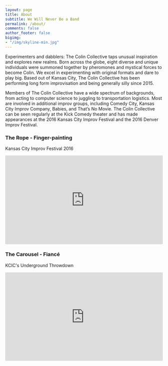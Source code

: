 ```yaml
---
layout: page
title: About
subtitle: We Will Never Be a Band
permalink: /about/
comments: false
author_footer: false
bigimg:
- "/img/skyline-min.jpg"
---
```

Experimenters and dabblers: The Colin Collective taps unusual inspiration and explores new realms. Born across the globe, eight diverse and unique individuals were summoned together by pheromones and mystical forces to become Colin. We excel in experimenting with original formats and dare to play big. Based out of Kansas City, The Colin Collective has been performing long form improvisation and being generally silly since 2015.

Members of The Colin Collective have a wide spectrum of backgrounds, from acting to computer science to juggling to transportation logistics. Most are involved in additional improv groups, including Comedy City, Kansas City Improv Company, Babies, and That’s No Movie. The Colin Collective can be seen regularly at the Kick Comedy theater and has made appearances at the 2016 Kansas City Improv Festival and the 2016 Denver Improv Festival.

### The Rope - Finger-painting
Kansas City Improv Festival 2016
<style>.embed-container { position: relative; padding-bottom: 56.25%; height: 0; overflow: hidden; max-width: 100%; } .embed-container iframe, .embed-container object, .embed-container embed { position: absolute; top: 0; left: 0; width: 100%; height: 100%; }</style><div class='embed-container'><iframe src='https://www.youtube.com/embed/11fYxsXOwiw' frameborder='0' allowfullscreen></iframe></div>

### The Carousel - Fiancé
KCIC's Underground Throwdown
<style>.embed-container { position: relative; padding-bottom: 56.25%; height: 0; overflow: hidden; max-width: 100%; } .embed-container iframe, .embed-container object, .embed-container embed { position: absolute; top: 0; left: 0; width: 100%; height: 100%; }</style><div class='embed-container'><iframe src='https://www.youtube.com/embed/_Lvx6ZmK3Fk' frameborder='0' allowfullscreen></iframe></div>
